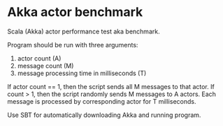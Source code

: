Akka actor benchmark
=====================

Scala (Akka) actor performance test aka benchmark.

Program should be run with three arguments:  
1.	actor count (A)  
2.	message count (M)  
3.	message processing time in milliseconds (T)  

If actor count == 1, then the script sends all M messages to that actor. 
If count > 1, then the script randomly sends M messages to A actors. Each message is processed by corresponding actor for T milliseconds. 

Use SBT for automatically downloading Akka and running program.
